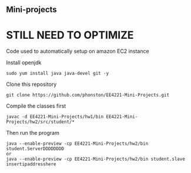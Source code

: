 ## Mini-projects

# STILL NEED TO OPTIMIZE

Code used to automatically setup on amazon EC2 instance

Install openjdk
```
sudo yum install java java-devel git -y
```

Clone this repository
```
git clone https://github.com/phonston/EE4221-Mini-Projects.git
```

Compile the classes first
```
javac -d EE4221-Mini-Projects/hw1/bin EE4221-Mini-Projects/hw2/src/student/*
```

Then run the program
```
java --enable-preview -cp EE4221-Mini-Projects/hw2/bin student.ServerDDDDDDDD
or
java --enable-preview -cp EE4221-Mini-Projects/hw2/bin student.slave insertipaddresshere
```